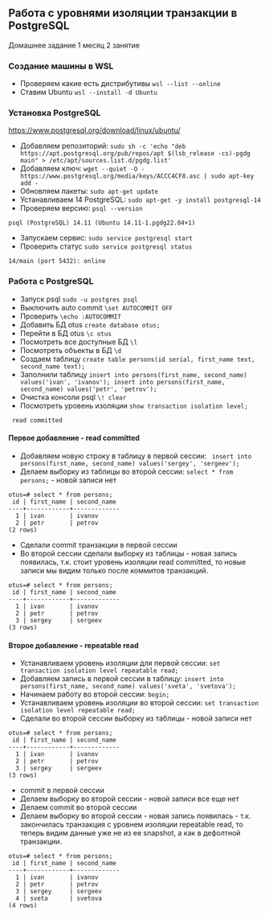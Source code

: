 ## Работа с уровнями изоляции транзакции в PostgreSQL
Домашнее задание 1 месяц 2 занятие

### Создание машины в WSL
- Проверяем какие есть дистрибутивы `wsl --list --online`
- Ставим Ubuntu `wsl --install -d Ubuntu`

### Установка PostgreSQL
https://www.postgresql.org/download/linux/ubuntu/
- Добавляем репозиторий: 
`sudo sh -c 'echo "deb https://apt.postgresql.org/pub/repos/apt $(lsb_release -cs)-pgdg main" > /etc/apt/sources.list.d/pgdg.list'`
- Добавляем ключ:
`wget --quiet -O - https://www.postgresql.org/media/keys/ACCC4CF8.asc | sudo apt-key add -`
- Обновляем пакеты:
`sudo apt-get update`
- Устанавливаем 14 PostgreSQL:
`sudo apt-get -y install postgresql-14`
- Проверяем версию:
`psql --version`
```console
psql (PostgreSQL) 14.11 (Ubuntu 14.11-1.pgdg22.04+1)
```
 - Запускаем сервис: `sudo service postgresql start`
 - Проверить статус `sudo service postgresql status`
```console
14/main (port 5432): online
```
### Работа с PostgreSQL
- Запуск psql `sudo -u postgres psql`
- Выключить auto commit `\set AUTOCOMMIT OFF`
- Проверить `\echo :AUTOCOMMIT`
- Добавить БД otus `create database otus;`
- Перейти в БД otus `\c otus`
- Посмотреть все доступные БД `\l`
- Посмотреть объекты в БД `\d`
- Создаем таблицу `create table persons(id serial, first_name text, second_name text);`
- Заполнили таблицу `insert into persons(first_name, second_name) values('ivan', 'ivanov'); insert into persons(first_name, second_name) values('petr', 'petrov');`
- Очистка консоли psql `\! clear`
- Посмотреть уровень изоляции `show transaction isolation level;`
```console
 read committed
```
#### Первое добавление - read committed
- Добавляем новую строку в таблицу в первой сессии: ` insert into persons(first_name, second_name) values('sergey', 'sergeev');`
- Делаем выборку из таблицы во второй сессии: `select * from persons;` - новой записи нет
```console
otus=# select * from persons;
 id | first_name | second_name 
----+------------+-------------
  1 | ivan       | ivanov
  2 | petr       | petrov
(2 rows)
```
- Сделали commit транзакции в первой сессии
- Во второй сессии сделали выборку из таблицы - новая запись появилась, т.к. стоит уровень изоляции read committed, 
то новые записи мы видим только после коммитов транзакций.
```console
otus=# select * from persons;
 id | first_name | second_name
----+------------+-------------
  1 | ivan       | ivanov
  2 | petr       | petrov
  3 | sergey     | sergeev
(3 rows)
```
#### Второе добавление - repeatable read

- Устанавливаем уровень изоляции для первой сессии: `set transaction isolation level repeatable read;`
- Добавляем запись в первой сессии в таблицу: `insert into persons(first_name, second_name) values('sveta', 'svetova');`
- Начинаем работу во второй сессии: `begin;`
- Устанавливаем уровень изоляции во второй сессии: `set transaction isolation level repeatable read;`
- Сделали во второй сессии выборку из таблицы - новой записи нет
```console
otus=# select * from persons;
 id | first_name | second_name
----+------------+-------------
  1 | ivan       | ivanov
  2 | petr       | petrov
  3 | sergey     | sergeev
(3 rows)
```
- commit в первой сессии
- Делаем выборку во второй сессии - новой записи все еще нет
- Делаем commit во второй сессии
- Делаем выборку во второй сессии - новая запись появилась - т.к. закончилась транзакция с уровнем изоляции 
repeatable read, то теперь видим данные уже не из ее snapshot, а как в дефолтной транзакции.
```console
otus=# select * from persons;
 id | first_name | second_name
----+------------+-------------
  1 | ivan       | ivanov
  2 | petr       | petrov
  3 | sergey     | sergeev
  4 | sveta      | svetova
(4 rows)
```